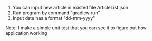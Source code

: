 1. You can input new article in existed file ArticleList.json
2. Run program by command "gradlew run"
3. Input date has a format "dd-mm-yyyy"

Note: I make a simple unit test that you can see it to figure out how application working
